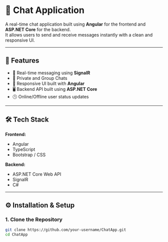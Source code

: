 # 💬 Chat Application

A real-time chat application built using **Angular** for the frontend and **ASP.NET Core** for the backend.  
It allows users to send and receive messages instantly with a clean and responsive UI.

---

## 🚀 Features

- 💬 Real-time messaging using **SignalR**
- 👥 Private and Group Chats
- 📱 Responsive UI built with **Angular**
- 🖥️ Backend API built using **ASP.NET Core**
- 🕓 Online/Offline user status updates

---

## 🛠️ Tech Stack

**Frontend:**  
- Angular  
- TypeScript  
- Bootstrap / CSS  

**Backend:**  
- ASP.NET Core Web API  
- SignalR  
- C#  


---

## ⚙️ Installation & Setup

### 1. Clone the Repository
```bash
git clone https://github.com/your-username/ChatApp.git
cd ChatApp

